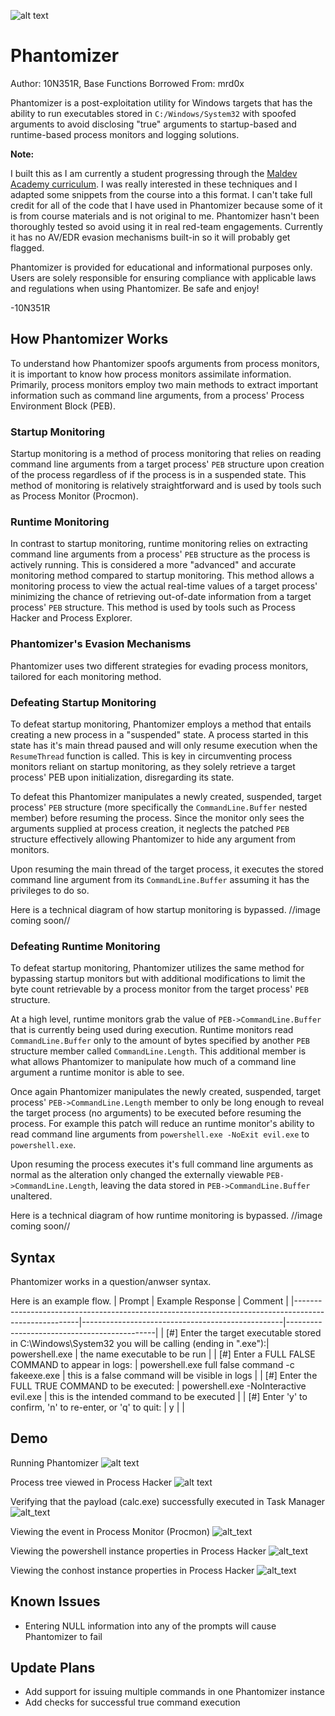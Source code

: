 ![alt text](https://github.com/10N351R/Phantomizer/blob/main/Phantomizer_logo.png)

# Phantomizer
Author: 10N351R, Base Functions Borrowed From: mrd0x

Phantomizer is a post-exploitation utility for Windows targets that has the ability to run executables stored in `C:/Windows/System32` with spoofed arguments to avoid disclosing "true" arguments to startup-based and runtime-based process monitors and logging solutions.


**Note:**

I built this as I am currently a student progressing through the [Maldev Academy curriculum](https://maldevacademy.com/). I was really interested in these techniques and I adapted some snippets from the course into a this format. I can't take full credit for all of the code that I have used in Phantomizer because some of it is from course materials and is not original to me. Phantomizer hasn't been thoroughly tested so avoid using it in real red-team engagements. Currently it has no AV/EDR evasion mechanisms built-in so it will probably get flagged.

Phantomizer is provided for educational and informational purposes only. Users are solely responsible for ensuring compliance with applicable laws and regulations when using Phantomizer. Be safe and enjoy!

  -10N351R 

## How Phantomizer Works
To understand how Phantomizer spoofs arguments from process monitors, it is important to know how process monitors assimilate information. Primarily, process monitors employ two main methods to extract important information such as command line arguments, from a process' Process Environment Block (PEB).

### Startup Monitoring 
Startup monitoring is a method of process monitoring that relies on reading command line arguments from a target process' `PEB` structure upon creation of the process regardless of if the process is in a suspended state. This method of monitoring is relatively straightforward and is used by tools such as Process Monitor (Procmon).

### Runtime Monitoring
In contrast to startup monitoring, runtime monitoring relies on extracting command line arguments from a process' `PEB` structure as the process is actively running. This is considered a more "advanced" and accurate monitoring method compared to startup monitoring. This method allows a monitoring process to view the actual real-time values of a target process' minimizing the chance of retrieving out-of-date information from a target process' `PEB` structure. This method is used by tools such as Process Hacker and Process Explorer.

### Phantomizer's Evasion Mechanisms 
Phantomizer uses two different strategies for evading process monitors, tailored for each monitoring method.

### Defeating Startup Monitoring
To defeat startup monitoring, Phantomizer employs a method that entails creating a new process in a "suspended" state. A process started in this state has it's main thread paused and will only resume execution when the `ResumeThread` function is called. This is key in circumventing process monitors reliant on startup monitoring, as they solely retrieve a target process' PEB upon initialization, disregarding its state.

To defeat this Phantomizer manipulates a newly created, suspended, target process' `PEB` structure (more specifically the `CommandLine.Buffer` nested member) before resuming the process. Since the monitor only sees the arguments supplied at process creation, it neglects the patched `PEB` structure  effectively allowing Phantomizer to hide any argument from monitors.

Upon resuming the main thread of the target process, it executes the stored command line argument from its `CommandLine.Buffer` assuming it has the privileges to do so.

Here is a technical diagram of how startup monitoring is bypassed.
//image coming soon//

### Defeating Runtime Monitoring
To defeat startup monitoring, Phantomizer utilizes the same method for bypassing startup monitors but with additional modifications to limit the byte count retrievable by a process monitor from the target process' `PEB` structure. 

At a high level, runtime monitors grab the value of `PEB->CommandLine.Buffer` that is currently being used during execution. Runtime monitors read `CommandLine.Buffer` only to the amount of bytes specified by another `PEB` structure member called `CommandLine.Length`. This additional member is what allows Phantomizer to manipulate how much of a command line argument a runtime monitor is able to see. 

Once again Phantomizer manipulates the newly created, suspended, target process' `PEB->CommandLine.Length` member to only be long enough to reveal the target process (no arguments) to be executed before resuming the process. For example this patch will reduce an runtime monitor's ability to read command line arguments from `powershell.exe -NoExit evil.exe` to `powershell.exe`. 

Upon resuming the process executes it's full command line arguments as normal as the alteration only changed the externally viewable `PEB->CommandLine.Length`, leaving the data stored in `PEB->CommandLine.Buffer` unaltered.

Here is a technical diagram of how runtime monitoring is bypassed.
//image coming soon//

## Syntax
Phantomizer works in a question/anwser syntax.

Here is an example flow.
| Prompt                                                                                               | Example Response                                 | Comment                                     |
|------------------------------------------------------------------------------------------------------|--------------------------------------------------|---------------------------------------------|
| [#] Enter the target executable stored in C:\Windows\System32 you will be calling (ending in ".exe"):| powershell.exe                                   | the name executable to be run               |
| [#] Enter a FULL FALSE COMMAND to appear in logs:                                                    | powershell.exe full false command -c fakeexe.exe | this is a false command will be visible in logs       |
| [#] Enter the FULL TRUE COMMAND to be executed:                                                      | powershell.exe -NoInteractive evil.exe           | this is the intended command to be executed |
| [#] Enter 'y' to confirm, 'n' to re-enter, or 'q' to quit:                                           | y                                                |                                             |

## Demo
Running Phantomizer
![alt text](https://github.com/10N351R/Phantomizer/blob/main/Images/20240308173432.png)

Process tree viewed in Process Hacker
![alt text](https://github.com/10N351R/Phantomizer/blob/main/Images/20240308174445.png)

Verifying that the payload (calc.exe) successfully executed in Task Manager
![alt_text](https://github.com/10N351R/Phantomizer/blob/main/Images/20240308175114.png)

Viewing the event in Process Monitor (Procmon)
![alt_text](https://github.com/10N351R/Phantomizer/blob/main/Images/20240308173715.png)

Viewing the powershell instance properties in Process Hacker
![alt_text](https://github.com/10N351R/Phantomizer/blob/main/Images/20240308173923.png)

Viewing the conhost instance properties in Process Hacker
![alt_text](https://github.com/10N351R/Phantomizer/blob/main/Images/20240308174124.png)

## Known Issues
- Entering NULL information into any of the prompts will cause Phantomizer to fail

## Update Plans
- Add support for issuing multiple commands in one Phantomizer instance
- Add checks for successful true command execution
